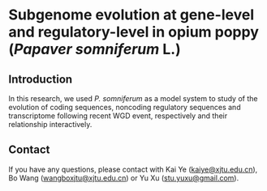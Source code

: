 # Subgenome evolution at gene-level and regulatory-level in opium poppy (*Papaver somniferum* L.)

## Introduction
In this research, we used *P. somniferum* as a model system to study of the evolution of coding sequences, noncoding regulatory sequences and transcriptome following recent WGD event, respectively and their relationship interactively.

## Contact
If you have any questions, please contact with Kai Ye (kaiye@xjtu.edu.cn), Bo Wang (wangboxjtu@xjtu.edu.cn) or Yu Xu (stu.yuxu@gmail.com).
